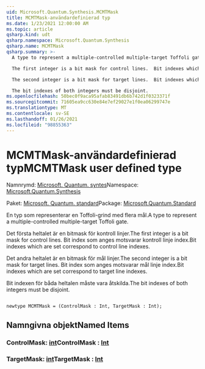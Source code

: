 ```yaml
---
uid: Microsoft.Quantum.Synthesis.MCMTMask
title: MCMTMask-användardefinierad typ
ms.date: 1/23/2021 12:00:00 AM
ms.topic: article
qsharp.kind: udt
qsharp.namespace: Microsoft.Quantum.Synthesis
qsharp.name: MCMTMask
qsharp.summary: >-
  A type to represent a multiple-controlled multiple-target Toffoli gate.

  The first integer is a bit mask for control lines.  Bit indexes which are set correspond to control line indexes.

  The second integer is a bit mask for target lines.  Bit indexes which are set correspond to target line indexes.

  The bit indexes of both integers must be disjoint.
ms.openlocfilehash: 50bec0f9aca95afab83491db6b742d1f0323371f
ms.sourcegitcommit: 71605ea9cc630e84e7ef29027e1f0ea06299747e
ms.translationtype: MT
ms.contentlocale: sv-SE
ms.lasthandoff: 01/26/2021
ms.locfileid: "98855363"
---
```

# <a name="mcmtmask-user-defined-type"></a><span data-ttu-id="23d2f-102">MCMTMask-användardefinierad typ</span><span class="sxs-lookup"><span data-stu-id="23d2f-102">MCMTMask user defined type</span></span>

<span data-ttu-id="23d2f-103">Namnrymd: [Microsoft. Quantum. syntes](xref:Microsoft.Quantum.Synthesis)</span><span class="sxs-lookup"><span data-stu-id="23d2f-103">Namespace: [Microsoft.Quantum.Synthesis](xref:Microsoft.Quantum.Synthesis)</span></span>

<span data-ttu-id="23d2f-104">Paket: [Microsoft. Quantum. standard](https://nuget.org/packages/Microsoft.Quantum.Standard)</span><span class="sxs-lookup"><span data-stu-id="23d2f-104">Package: [Microsoft.Quantum.Standard](https://nuget.org/packages/Microsoft.Quantum.Standard)</span></span>


<span data-ttu-id="23d2f-105">En typ som representerar en Toffoli-grind med flera mål.</span><span class="sxs-lookup"><span data-stu-id="23d2f-105">A type to represent a multiple-controlled multiple-target Toffoli gate.</span></span>

<span data-ttu-id="23d2f-106">Det första heltalet är en bitmask för kontroll linjer.</span><span class="sxs-lookup"><span data-stu-id="23d2f-106">The first integer is a bit mask for control lines.</span></span>  <span data-ttu-id="23d2f-107">Bit index som anges motsvarar kontroll linje index.</span><span class="sxs-lookup"><span data-stu-id="23d2f-107">Bit indexes which are set correspond to control line indexes.</span></span>

<span data-ttu-id="23d2f-108">Det andra heltalet är en bitmask för mål linjer.</span><span class="sxs-lookup"><span data-stu-id="23d2f-108">The second integer is a bit mask for target lines.</span></span>  <span data-ttu-id="23d2f-109">Bit index som anges motsvarar mål linje index.</span><span class="sxs-lookup"><span data-stu-id="23d2f-109">Bit indexes which are set correspond to target line indexes.</span></span>

<span data-ttu-id="23d2f-110">Bit indexen för båda heltalen måste vara åtskilda.</span><span class="sxs-lookup"><span data-stu-id="23d2f-110">The bit indexes of both integers must be disjoint.</span></span>

```qsharp

newtype MCMTMask = (ControlMask : Int, TargetMask : Int);
```



## <a name="named-items"></a><span data-ttu-id="23d2f-111">Namngivna objekt</span><span class="sxs-lookup"><span data-stu-id="23d2f-111">Named Items</span></span>

### <a name="controlmask--int"></a><span data-ttu-id="23d2f-112">ControlMask: [int](xref:microsoft.quantum.lang-ref.int)</span><span class="sxs-lookup"><span data-stu-id="23d2f-112">ControlMask : [Int](xref:microsoft.quantum.lang-ref.int)</span></span>


### <a name="targetmask--int"></a><span data-ttu-id="23d2f-113">TargetMask: [int](xref:microsoft.quantum.lang-ref.int)</span><span class="sxs-lookup"><span data-stu-id="23d2f-113">TargetMask : [Int](xref:microsoft.quantum.lang-ref.int)</span></span>

